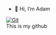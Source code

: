 - 👋 Hi, I’m Adam

[![Git](https://app.soluble.cloud/api/v1/public/badges/94a5b110-b8d2-4a29-af55-2714b8dd9962.svg?orgId=405986230211)](https://app.soluble.cloud/repos/details/github.com/paradoxxs/paradoxxs?orgId=405986230211)  
This is my github

